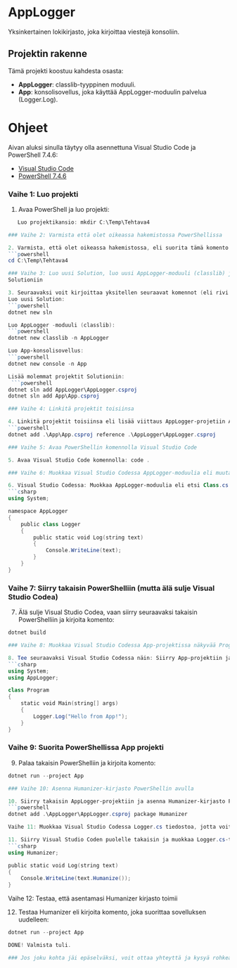 # AppLogger

Yksinkertainen lokikirjasto, joka kirjoittaa viestejä konsoliin.

## Projektin rakenne

Tämä projekti koostuu kahdesta osasta:
- **AppLogger**: classlib-tyyppinen moduuli.
- **App**: konsolisovellus, joka käyttää AppLogger-moduulin palvelua (Logger.Log).

# Ohjeet

Aivan aluksi sinulla täytyy olla asennettuna Visual Studio Code ja PowerShell 7.4.6:
- [Visual Studio Code](https://code.visualstudio.com/)
- [PowerShell 7.4.6](https://github.com/PowerShell/PowerShell/releases)

### Vaihe 1: Luo projekti
 
1. Avaa PowerShell ja luo projekti:
```powershell
   Luo projektikansio: mkdir C:\Temp\Tehtava4

### Vaihe 2: Varmista että olet oikeassa hakemistossa PowerShellissa

2. Varmista, että olet oikeassa hakemistossa, eli suorita tämä komento ensin: 
```powershell
cd C:\Temp\Tehtava4

### Vaihe 3: Luo uusi Solution, luo uusi AppLogger-moduuli (classlib) ja App-konsolisovellus, sekä lisää molemmat projektit
Solutioniin

3. Seuraavaksi voit kirjoittaa yksitellen seuraavat komennot (eli rivi kerrallaan, ei siis kaikkia komentoja putkeen):
Luo uusi Solution: 
```powershell
dotnet new sln

Luo AppLogger -moduuli (classlib): 
```powershell
dotnet new classlib -n AppLogger

Luo App-konsolisovellus: 
```powershell
dotnet new console -n App

Lisää molemmat projektit Solutioniin:
 ```powershell
dotnet sln add AppLogger\AppLogger.csproj
dotnet sln add App\App.csproj

### Vaihe 4: Linkitä projektit toisiinsa

4. Linkitä projektit toisiinsa eli lisää viittaus AppLogger-projetiin App-projektista:
```powershell
dotnet add .\App\App.csproj reference .\AppLogger\AppLogger.csproj

### Vaihe 5: Avaa PowerShellin komennolla Visual Studio Code

5. Avaa Visual Studio Code komennolla: code .

### Vaihe 6: Muokkaa Visual Studio Codessa AppLogger-moduulia eli muuta Class.cs tiedoston nimi Logger.cs:ksi

6. Visual Studio Codessa: Muokkaa AppLogger-moduulia eli etsi Class.cs tiedosto (AppLogger:ssa) ja uudelleennimeä se Logger.cs nimiseksi. Uudelleennimeämisen jälkeen muokkaa Logger.cs tiedostoa näin:
```csharp
using System;

namespace AppLogger
{
    public class Logger
    {
        public static void Log(string text)
        {
            Console.WriteLine(text);
        }
    }
}
```

### Vaihe 7: Siirry takaisin PowerShelliin (mutta älä sulje Visual Studio Codea)

7. Älä sulje Visual Studio Codea, vaan siirry seuraavaksi takaisin PowerShelliin ja kirjoita komento:
```powershell
dotnet build

### Vaihe 8: Muokkaa Visual Studio Codessa App-projektissa näkyvää Program.cs tiedostoa

8. Tee seuraavaksi Visual Studio Codessa näin: Siirry App-projektiin ja avaa Program.cs-tiedosto. Lisää koodi, joka kutsuu Logger.Log-metodia:
```csharp
using System;
using AppLogger;

class Program
{
    static void Main(string[] args)
    {
        Logger.Log("Hello from App!");
    }
}
```

### Vaihe 9: Suorita PowerShellissa App projekti

9. Palaa takaisin PowerShelliin ja kirjoita komento:
```powershell
dotnet run --project App

### Vaihe 10: Asenna Humanizer-kirjasto PowerShellin avulla

10. Siirry takaisin AppLogger-projektiin ja asenna Humanizer-kirjasto PowerShellissa komennolla:
```powershell
dotnet add .\AppLogger\AppLogger.csproj package Humanizer

Vaihe 11: Muokkaa Visual Studio Codessa Logger.cs tiedostoa, jotta voit käyttää Humanizeria

11. Siirry Visual Studio Coden puolelle takaisin ja muokkaa Logger.cs-tiedostoa käyttämään Humanizeria:
```csharp
using Humanizer;

public static void Log(string text)
{
    Console.WriteLine(text.Humanize());
}
```
Vaihe 12: Testaa, että asentamasi Humanizer kirjasto toimii

12. Testaa Humanizer eli kirjoita komento, joka suorittaa sovelluksen uudelleen:
```powershell
dotnet run --project App

DONE! Valmista tuli.

### Jos joku kohta jäi epäselväksi, voit ottaa yhteyttä ja kysyä rohkeasti.